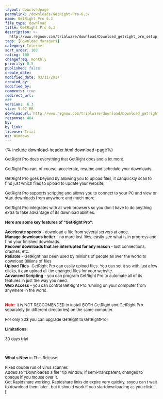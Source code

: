 ```yaml
---
layout: downloadpage
permalink: /downloads/GetRight-Pro-6,3/
name: GetRight Pro 6.3
file_type: download
title: GetRight Pro 6.3
description: >-
  http://www.regnow.com/trialware/download/Download_getright_pro_setup.exe?item=5696-8&affiliate=22260
tags: [Download Managers]
category: Internet
sort_order: 100
rating: 100
changefreq: monthly
priority: 0.5
published: false
create_date: 
modified_date: 03/11/2017
created_by: 
modified_by: 
comments: true
redirect_url: 
### 
version:  6.3
size: 5.07 MB
downloadurl: http://www.regnow.com/trialware/download/Download_getright_pro_setup.exe?item=5696 8&affiliate=22260
response: 404
by: 
by_link: 
license: Trial 
os: Windows
---
```


{% include download-header.html download=page%}

<p style="fix-download-text !important">
<p><font size="2"><p>GetRight Pro does everything that GetRight</a> does and a lot more.<br />
<br />
GetRight Pro can, of course, accelerate, resume and schedule your downloads. <br />
<br />
GetRight Pro goes beyond by allowing you to upload files, it canquickly scan to find just which files to upload to update your website.<br />
<br />
GetRight Pro supports scripting and allows you to connect to your PC and view or start downloads from anywhere and much more.<br />
<br />
GetRight Pro integrates with all web browsers so you don t have to do anything extra to take advantage of its download abilities.<br />
<br />
<span><strong>Here are some key features of "GetRight Pro":</strong></span><br />
<br />
<strong>Accelerate speeds</strong> - download a file from several servers at once. <br />
<strong>Manage downloads better</strong> - no more lost files, easily see what is in progress and find your finished downloads. <br />
<strong>Recover downloads that are interrupted for any reason</strong> - lost connections, crashes, etc. <br />
<strong>Reliable</strong> - GetRight has been used by millions of people all over the world to download Billions of files<br />
<strong>Upload Files</strong>- GetRight Pro can easily upload files. You can set it so with just afew clicks, it can upload all the changed files for your website. <br />
<strong>Advanced Scripting</strong> - you can program GetRight Pro to automate all of its features in just the way you need. <br />
<strong>Web Access</strong> - you can control GetRight Pro running on your computer from anywhere in the world. <br />
<br />
<br />
<strong><font color="#ff0000">Note:</font></strong> It is NOT RECCOMENDED to install BOTH GetRight and GetRight Pro separately (in different directories) on the same computer.<br />
<br />
For only 20$ you can upgrade GetRight to GetRightPro!<br />
<br />
<span><strong>Limitations:</strong></span><br />
<br />
30 days trial<br />
</p>
<div class="celltext_big"><br />
<br />
<strong>What s New</strong> in This Release:<br />
<br />
Fixed double run of virus scanner.<br />
Added so "Downloaded a file" tip window, if semi-transparent, changes to opaque if you mouse over it.<br />
Got Rapidshare working. Rapidshare links do expire very quickly, soyou can t wait to download them later...but it should work if you startdownloading as you click.... [</div></p></p>
